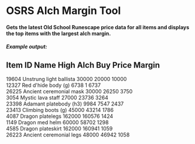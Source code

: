 # OSRS Alch Margin Tool
#### Gets the latest Old School Runescape price data for all items and displays the top items with the largest alch margin.

##### Example output:

Item ID  Name                           High Alch  Buy Price  Margin    
----------------------------------------------------------------------
19604    Unstrung light ballista        30000      20000      10000     
12327    Red d'hide body (g)            6738       1          6737      
26225    Ancient ceremonial mask        30000      26250      3750      
3054     Mystic lava staff              27000      23736      3264      
23398    Adamant platebody (h3)         9984       7547       2437      
23413    Climbing boots (g)             45000      43214      1786      
4087     Dragon platelegs               162000     160576     1424      
1149     Dragon med helm                60000      58702      1298      
4585     Dragon plateskirt              162000     160941     1059      
26223    Ancient ceremonial legs        48000      46942      1058 